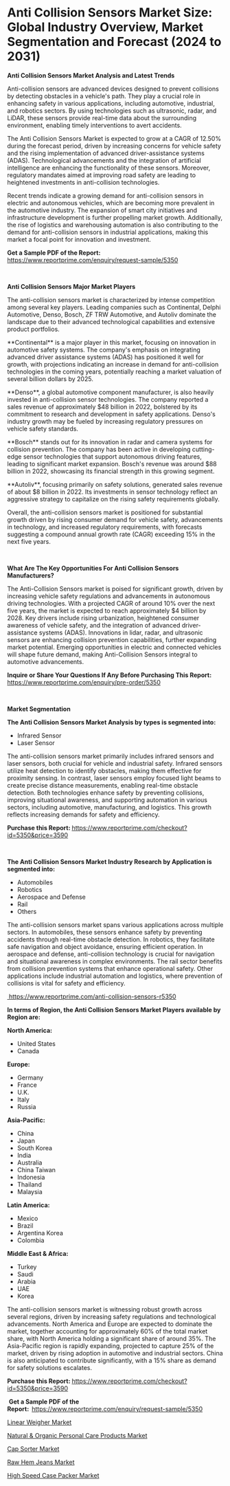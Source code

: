 <p><h1>Anti Collision Sensors Market Size: Global Industry Overview, Market Segmentation and Forecast (2024 to 2031)</h1></p><p><strong>Anti Collision Sensors Market Analysis and Latest Trends</strong></p>
<p><p>Anti-collision sensors are advanced devices designed to prevent collisions by detecting obstacles in a vehicle's path. They play a crucial role in enhancing safety in various applications, including automotive, industrial, and robotics sectors. By using technologies such as ultrasonic, radar, and LiDAR, these sensors provide real-time data about the surrounding environment, enabling timely interventions to avert accidents.</p><p>The Anti Collision Sensors Market is expected to grow at a CAGR of 12.50% during the forecast period, driven by increasing concerns for vehicle safety and the rising implementation of advanced driver-assistance systems (ADAS). Technological advancements and the integration of artificial intelligence are enhancing the functionality of these sensors. Moreover, regulatory mandates aimed at improving road safety are leading to heightened investments in anti-collision technologies.</p><p>Recent trends indicate a growing demand for anti-collision sensors in electric and autonomous vehicles, which are becoming more prevalent in the automotive industry. The expansion of smart city initiatives and infrastructure development is further propelling market growth. Additionally, the rise of logistics and warehousing automation is also contributing to the demand for anti-collision sensors in industrial applications, making this market a focal point for innovation and investment.</p></p>
<p><strong>Get a Sample PDF of the Report:&nbsp;</strong> <a href="https://www.reportprime.com/enquiry/request-sample/5350">https://www.reportprime.com/enquiry/request-sample/5350</a></p>
<p>&nbsp;</p>
<p><strong>Anti Collision Sensors Major Market Players</strong></p>
<p><p>The anti-collision sensors market is characterized by intense competition among several key players. Leading companies such as Continental, Delphi Automotive, Denso, Bosch, ZF TRW Automotive, and Autoliv dominate the landscape due to their advanced technological capabilities and extensive product portfolios.</p><p>**Continental** is a major player in this market, focusing on innovation in automotive safety systems. The company's emphasis on integrating advanced driver assistance systems (ADAS) has positioned it well for growth, with projections indicating an increase in demand for anti-collision technologies in the coming years, potentially reaching a market valuation of several billion dollars by 2025.</p><p>**Denso**, a global automotive component manufacturer, is also heavily invested in anti-collision sensor technologies. The company reported a sales revenue of approximately $48 billion in 2022, bolstered by its commitment to research and development in safety applications. Denso's industry growth may be fueled by increasing regulatory pressures on vehicle safety standards.</p><p>**Bosch** stands out for its innovation in radar and camera systems for collision prevention. The company has been active in developing cutting-edge sensor technologies that support autonomous driving features, leading to significant market expansion. Bosch's revenue was around $88 billion in 2022, showcasing its financial strength in this growing segment.</p><p>**Autoliv**, focusing primarily on safety solutions, generated sales revenue of about $8 billion in 2022. Its investments in sensor technology reflect an aggressive strategy to capitalize on the rising safety requirements globally.</p><p>Overall, the anti-collision sensors market is positioned for substantial growth driven by rising consumer demand for vehicle safety, advancements in technology, and increased regulatory requirements, with forecasts suggesting a compound annual growth rate (CAGR) exceeding 15% in the next five years.</p></p>
<p>&nbsp;</p>
<p><strong>What Are The Key Opportunities For Anti Collision Sensors Manufacturers?</strong></p>
<p><p>The Anti-Collision Sensors market is poised for significant growth, driven by increasing vehicle safety regulations and advancements in autonomous driving technologies. With a projected CAGR of around 10% over the next five years, the market is expected to reach approximately $4 billion by 2028. Key drivers include rising urbanization, heightened consumer awareness of vehicle safety, and the integration of advanced driver-assistance systems (ADAS). Innovations in lidar, radar, and ultrasonic sensors are enhancing collision prevention capabilities, further expanding market potential. Emerging opportunities in electric and connected vehicles will shape future demand, making Anti-Collision Sensors integral to automotive advancements.</p></p>
<p><strong>Inquire or Share Your Questions If Any Before Purchasing This Report:</strong> <a href="https://www.reportprime.com/enquiry/pre-order/5350">https://www.reportprime.com/enquiry/pre-order/5350</a></p>
<p>&nbsp;</p>
<p><strong>Market Segmentation</strong></p>
<p><strong>The Anti Collision Sensors Market Analysis by types is segmented into:</strong></p>
<p><ul><li>Infrared Sensor</li><li>Laser Sensor</li></ul></p>
<p><p>The anti-collision sensors market primarily includes infrared sensors and laser sensors, both crucial for vehicle and industrial safety. Infrared sensors utilize heat detection to identify obstacles, making them effective for proximity sensing. In contrast, laser sensors employ focused light beams to create precise distance measurements, enabling real-time obstacle detection. Both technologies enhance safety by preventing collisions, improving situational awareness, and supporting automation in various sectors, including automotive, manufacturing, and logistics. This growth reflects increasing demands for safety and efficiency.</p></p>
<p><strong>Purchase this Report:&nbsp;</strong><a href="https://www.reportprime.com/checkout?id=5350&price=3590">https://www.reportprime.com/checkout?id=5350&price=3590</a></p>
<p>&nbsp;</p>
<p><strong>The Anti Collision Sensors Market Industry Research by Application is segmented into:</strong></p>
<p><ul><li>Automobiles</li><li>Robotics</li><li>Aerospace and Defense</li><li>Rail</li><li>Others</li></ul></p>
<p><p>The anti-collision sensors market spans various applications across multiple sectors. In automobiles, these sensors enhance safety by preventing accidents through real-time obstacle detection. In robotics, they facilitate safe navigation and object avoidance, ensuring efficient operation. In aerospace and defense, anti-collision technology is crucial for navigation and situational awareness in complex environments. The rail sector benefits from collision prevention systems that enhance operational safety. Other applications include industrial automation and logistics, where prevention of collisions is vital for safety and efficiency.</p></p>
<p><a href="https://www.reportprime.com/anti-collision-sensors-r5350">&nbsp;https://www.reportprime.com/anti-collision-sensors-r5350</a></p>
<p><strong>In terms of Region, the Anti Collision Sensors Market Players available by Region are:</strong></p>
<p>
    <p> <strong> North America: </strong>
        <ul>
            <li>United States</li>
            <li>Canada</li>
        </ul>
        </p> 
    <p> <strong> Europe: </strong>
        <ul>
            <li>Germany</li>
            <li>France</li>
            <li>U.K.</li>
            <li>Italy</li>
            <li>Russia</li>
        </ul>
        </p> 
    <p> <strong> Asia-Pacific: </strong>
        <ul>
            <li>China</li>
            <li>Japan</li>
            <li>South Korea</li>
            <li>India</li>
            <li>Australia</li>
            <li>China Taiwan</li>
            <li>Indonesia</li>
            <li>Thailand</li>
            <li>Malaysia</li>
        </ul>
        </p> 
    <p> <strong> Latin America: </strong>
        <ul>
            <li>Mexico</li>
            <li>Brazil</li>
            <li>Argentina Korea</li>
            <li>Colombia</li>
        </ul>
        </p> 
    <p> <strong> Middle East & Africa: </strong>
        <ul>
            <li>Turkey</li>
            <li>Saudi</li>
            <li>Arabia</li>
            <li>UAE</li>
            <li>Korea</li>
        </ul>
    </p>
    </p>
<p><p>The anti-collision sensors market is witnessing robust growth across several regions, driven by increasing safety regulations and technological advancements. North America and Europe are expected to dominate the market, together accounting for approximately 60% of the total market share, with North America holding a significant share of around 35%. The Asia-Pacific region is rapidly expanding, projected to capture 25% of the market, driven by rising adoption in automotive and industrial sectors. China is also anticipated to contribute significantly, with a 15% share as demand for safety solutions escalates.</p></p>
<p><strong>Purchase this Report: </strong><a href="https://www.reportprime.com/checkout?id=5350&price=3590">https://www.reportprime.com/checkout?id=5350&price=3590</a></p>
<p>&nbsp;<strong>Get a Sample PDF of the Report:&nbsp;&nbsp;</strong><a href="https://www.reportprime.com/enquiry/request-sample/5350">https://www.reportprime.com/enquiry/request-sample/5350</a></p>
<p><strong></strong></p>
<p><p><a href="https://www.linkedin.com/pulse/linear-weigher-market-indicators-size-regional-breakdown-ijv1e?trackingId=Jv3rmb%2FKSc6ZDFrBuzOnVg%3D%3D">Linear Weigher Market</a></p><p><a href="https://issuu.com/reportprime-2/docs/natural-organic-personal-care-produ_84b4c85f9b6903">Natural & Organic Personal Care Products Market</a></p><p><a href="https://www.linkedin.com/pulse/cap-sorter-market-trends-strategic-insights-2024-2031-reseachly-dh9ye?trackingId=mPtevxvhS0aZmEQnwLRrvw%3D%3D">Cap Sorter Market</a></p><p><a href="https://issuu.com/reportprime-2/docs/raw-hem-jeans-market-size-2030.pptx_41b532b44c59dc">Raw Hem Jeans Market</a></p><p><a href="https://www.linkedin.com/pulse/high-speed-case-packer-market-overview-global-trends-future-fkq3e?trackingId=KT5o08MARfWz1TKHEUYsog%3D%3D">High Speed Case Packer Market</a></p></p>